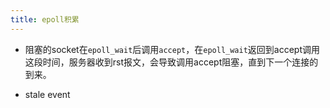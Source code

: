 ```yaml
---
title: epoll积累
---
```


* 阻塞的socket在`epoll_wait`后调用`accept`，在`epoll_wait`返回到accept调用这段时间，服务器收到rst报文，会导致调用accept阻塞，直到下一个连接的到来。

* stale event

